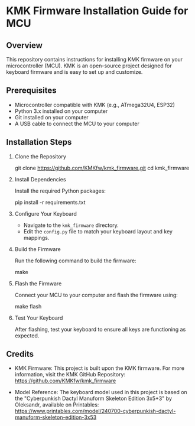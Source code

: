 KMK Firmware Installation Guide for MCU
=======================================

Overview
--------

This repository contains instructions for installing KMK firmware on your microcontroller (MCU). KMK is an open-source project designed for keyboard firmware and is easy to set up and customize.

Prerequisites
-------------

- Microcontroller compatible with KMK (e.g., ATmega32U4, ESP32)
- Python 3.x installed on your computer
- Git installed on your computer
- A USB cable to connect the MCU to your computer

Installation Steps
------------------

1. Clone the Repository

   git clone https://github.com/KMKfw/kmk_firmware.git
   cd kmk_firmware

2. Install Dependencies

   Install the required Python packages:

   pip install -r requirements.txt

3. Configure Your Keyboard

   - Navigate to the `kmk_firmware` directory.
   - Edit the `config.py` file to match your keyboard layout and key mappings.

4. Build the Firmware

   Run the following command to build the firmware:

   make

5. Flash the Firmware

   Connect your MCU to your computer and flash the firmware using:

   make flash

6. Test Your Keyboard

   After flashing, test your keyboard to ensure all keys are functioning as expected.

Credits
-------

- KMK Firmware: This project is built upon the KMK firmware. For more information, visit the KMK GitHub Repository:
  https://github.com/KMKfw/kmk_firmware

- Model Reference: The keyboard model used in this project is based on the "Cyberpunkish Dactyl Manuform Skeleton Edition 3x5+3"
  by Oleksandr, available on Printables:
  https://www.printables.com/model/240700-cyberpunkish-dactyl-manuform-skeleton-edition-3x53

